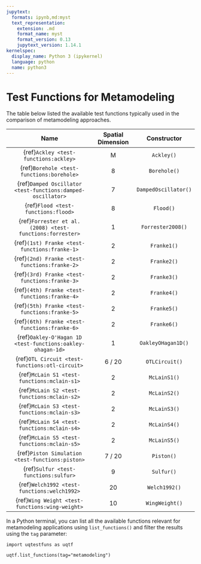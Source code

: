 ```yaml
---
jupytext:
  formats: ipynb,md:myst
  text_representation:
    extension: .md
    format_name: myst
    format_version: 0.13
    jupytext_version: 1.14.1
kernelspec:
  display_name: Python 3 (ipykernel)
  language: python
  name: python3
---
```


# Test Functions for Metamodeling

The table below listed the available test functions typically used
in the comparison of metamodeling approaches.

|                            Name                             | Spatial Dimension |     Constructor      |
|:-----------------------------------------------------------:|:-----------------:|:--------------------:|
|            {ref}`Ackley <test-functions:ackley>`            |         M         |      `Ackley()`      |
|          {ref}`Borehole <test-functions:borehole>`          |         8         |     `Borehole()`     |
| {ref}`Damped Oscillator <test-functions:damped-oscillator>` |         7         | `DampedOscillator()` |
|             {ref}`Flood <test-functions:flood>`             |         8         |      `Flood()`       |
|  {ref}`Forrester et al. (2008) <test-functions:forrester>`  |         1         |  `Forrester2008()`   |
|        {ref}`(1st) Franke <test-functions:franke-1>`        |         2         |     `Franke1()`      |
|        {ref}`(2nd) Franke <test-functions:franke-2>`        |         2         |     `Franke2()`      |
|        {ref}`(3rd) Franke <test-functions:franke-3>`        |         2         |     `Franke3()`      |
|        {ref}`(4th) Franke <test-functions:franke-4>`        |         2         |     `Franke4()`      |
|        {ref}`(5th) Franke <test-functions:franke-5>`        |         2         |     `Franke5()`      |
|        {ref}`(6th) Franke <test-functions:franke-6>`        |         2         |     `Franke6()`      |
| {ref}`Oakley-O'Hagan 1D <test-functions:oakley-ohagan-1d>`  |         1         |  `OakleyOHagan1D()`  |
|       {ref}`OTL Circuit <test-functions:otl-circuit>`       |      6 / 20       |    `OTLCircuit()`    |
|         {ref}`McLain S1 <test-functions:mclain-s1>`         |         2         |     `McLainS1()`     |
|         {ref}`McLain S2 <test-functions:mclain-s2>`         |         2         |     `McLainS2()`     |
|         {ref}`McLain S3 <test-functions:mclain-s3>`         |         2         |     `McLainS3()`     |
|         {ref}`McLain S4 <test-functions:mclain-s4>`         |         2         |     `McLainS4()`     |
|         {ref}`McLain S5 <test-functions:mclain-s5>`         |         2         |     `McLainS5()`     |
|      {ref}`Piston Simulation <test-functions:piston>`       |      7 / 20       |      `Piston()`      |
|            {ref}`Sulfur <test-functions:sulfur>`            |         9         |      `Sulfur()`      |
|         {ref}`Welch1992 <test-functions:welch1992>`         |        20         |    `Welch1992()`     |
|       {ref}`Wing Weight <test-functions:wing-weight>`       |        10         |    `WingWeight()`    |

In a Python terminal, you can list all the available functions relevant
for metamodeling applications using ``list_functions()`` and filter the results
using the ``tag`` parameter:

```{code-cell} ipython3
import uqtestfuns as uqtf

uqtf.list_functions(tag="metamodeling")
```

